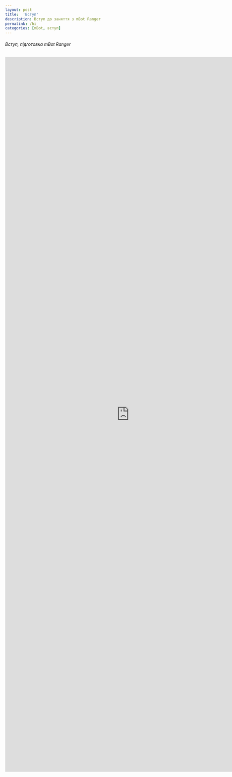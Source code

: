```yaml
---
layout: post
title:  'Вступ'
description: Вступ до заняття з mBot Ranger
permalink: /hi
categories: [mBot, вступ]
---
```


###### Вступ, підготовка mBot Ranger 
<embed src="https://osvita-code.github.io/robot/pdf/1.pdf" width="800px" height="2300px" />
